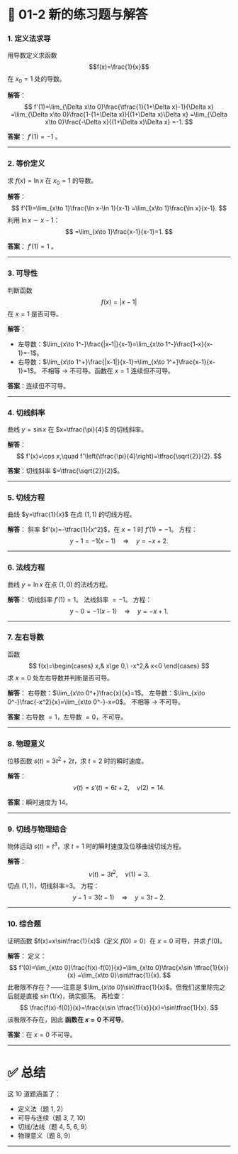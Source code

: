 

# 📘 01-2 新的练习题与解答

### 1. 定义法求导

用导数定义求函数
$$f(x)=\frac{1}{x}$$
在 $x_0=1$ 处的导数。

**解答**：
$$
f'(1)=\lim_{\Delta x\to 0}\frac{\tfrac{1}{1+\Delta x}-1}{\Delta x}
=\lim_{\Delta x\to 0}\frac{1-(1+\Delta x)}{(1+\Delta x)\Delta x}
=\lim_{\Delta x\to 0}\frac{-\Delta x}{(1+\Delta x)\Delta x}
=-1.
$$

**答案**： $f'(1)=-1$ 。

---

### 2. 等价定义

求 $f(x)=\ln x$ 在 $x_0=1$ 的导数。

**解答**：
$$
f'(1)=\lim_{x\to 1}\frac{\ln x-\ln 1}{x-1}
=\lim_{x\to 1}\frac{\ln x}{x-1}.
$$
利用 $\ln x\sim x-1$：
$$
=\lim_{x\to 1}\frac{x-1}{x-1}=1.
$$

**答案**： $f'(1)=1$ 。

---

### 3. 可导性

判断函数
$$
f(x)=|x-1|
$$
在 $x=1$ 是否可导。

**解答**：

* 左导数：$\lim_{x\to 1^-}\frac{|x-1|}{x-1}=\lim_{x\to 1^-}\frac{1-x}{x-1}=-1$。
* 右导数：$\lim_{x\to 1^+}\frac{|x-1|}{x-1}=\lim_{x\to 1^+}\frac{x-1}{x-1}=1$。
  不相等 → 不可导。函数在 $x=1$ 连续但不可导。

**答案**：连续但不可导。

---

### 4. 切线斜率

曲线 $y=\sin x$ 在 $x=\tfrac{\pi}{4}$ 的切线斜率。

**解答**：
$$
f'(x)=\cos x,\quad f'\left(\tfrac{\pi}{4}\right)=\tfrac{\sqrt{2}}{2}.
$$

**答案**：切线斜率 $=\tfrac{\sqrt{2}}{2}$。

---

### 5. 切线方程

曲线 $y=\tfrac{1}{x}$ 在点 $(1,1)$ 的切线方程。

**解答**：
斜率 $f'(x)=-\tfrac{1}{x^2}$，在 $x=1$ 时 $f'(1)=-1$。
方程：
$$
y-1=-1(x-1)\quad\Rightarrow\quad y=-x+2.
$$

---

### 6. 法线方程

曲线 $y=\ln x$ 在点 $(1,0)$ 的法线方程。

**解答**：
切线斜率 $f'(1)=1$。
法线斜率 $=-1$。
方程：
$$
y-0=-1(x-1)\quad\Rightarrow\quad y=-x+1.
$$

---

### 7. 左右导数

函数
$$
f(x)=\begin{cases}
x,& x\ge 0,\
-x^2,& x<0
\end{cases}
$$
求 $x=0$ 处左右导数并判断是否可导。

**解答**：
右导数：$\lim_{x\to 0^+}\frac{x}{x}=1$。
左导数：$\lim_{x\to 0^-}\frac{-x^2}{x}=\lim_{x\to 0^-}-x=0$。
不相等 → 不可导。

**答案**：右导数 $=1$，左导数 $=0$，不可导。

---

### 8. 物理意义

位移函数 $s(t)=3t^2+2t$，求 $t=2$ 时的瞬时速度。

**解答**：
$$
v(t)=s'(t)=6t+2,\quad v(2)=14.
$$

**答案**：瞬时速度为 14。

---

### 9. 切线与物理结合

物体运动 $s(t)=t^3$，求 $t=1$ 时的瞬时速度及位移曲线切线方程。

**解答**：
$$
v(t)=3t^2,\quad v(1)=3.
$$
切点 $(1,1)$，切线斜率=3。
方程：
$$
y-1=3(t-1)\quad\Rightarrow\quad y=3t-2.
$$

---

### 10. 综合题

证明函数 $f(x)=x\sin\frac{1}{x}$（定义 $f(0)=0$）在 $x=0$ 可导，并求 $f'(0)$。

**解答**：
定义：
$$
f'(0)=\lim_{x\to 0}\frac{f(x)-f(0)}{x}=\lim_{x\to 0}\frac{x\sin \tfrac{1}{x}}{x}
=\lim_{x\to 0}\sin\tfrac{1}{x}.
$$
此极限不存在？——注意是 $\lim_{x\to 0}\sin\tfrac{1}{x}$。但我们这里除完之后就是直接 $\sin(1/x)$，确实振荡。
再检查：
$$
\frac{f(x)-f(0)}{x}=\frac{x\sin \tfrac{1}{x}}{x}=\sin\tfrac{1}{x}.
$$
该极限不存在，因此 **函数在 $x=0$ 不可导**。

**答案**：在 $x=0$ 不可导。

---

# ✅ 总结

这 10 道题涵盖了：

* 定义法（题 1, 2）
* 可导与连续（题 3, 7, 10）
* 切线/法线（题 4, 5, 6, 9）
* 物理意义（题 8, 9）

---


